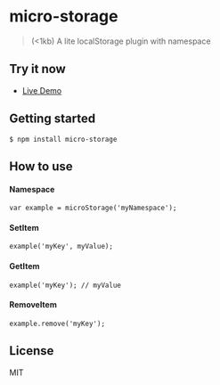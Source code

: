 # micro-storage
> (<1kb) A lite localStorage plugin with namespace

## Try it now

* [Live Demo](https://lixinliang.github.io/live-demo/micro-storage/)

## Getting started
```
$ npm install micro-storage
```

## How to use

#### Namespace
```
var example = microStorage('myNamespace');
```

#### SetItem
```
example('myKey', myValue);
```

#### GetItem
```
example('myKey'); // myValue
```

#### RemoveItem
```
example.remove('myKey');
```

## License

MIT
